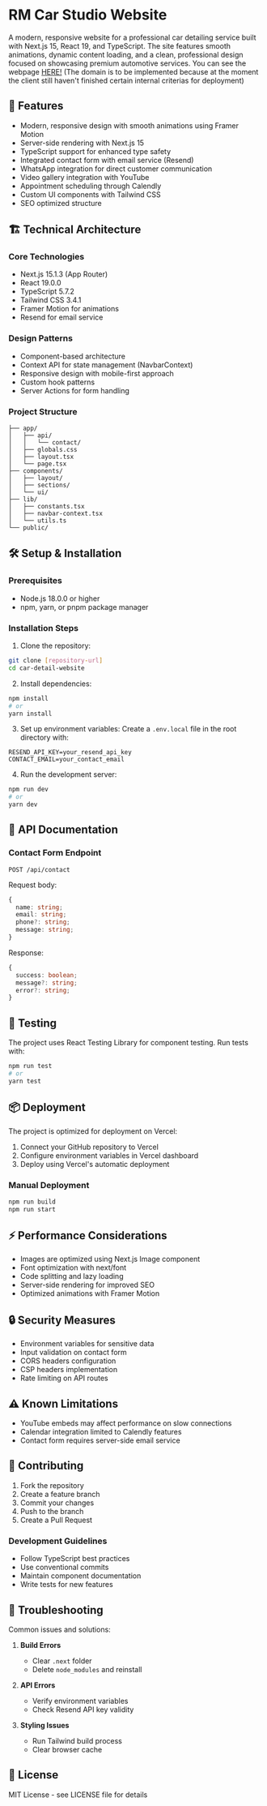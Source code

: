 # RM Car Studio Website

A modern, responsive website for a professional car detailing service built with Next.js 15, React 19, and TypeScript. The site features smooth animations, dynamic content loading, and a clean, professional design focused on showcasing premium automotive services. You can see the webpage [HERE!](https://rm-carstudio-v2.vercel.app/) (The domain is to be implemented because at the moment the client still haven't finished certain internal criterias for deployment)

## 🚀 Features

- Modern, responsive design with smooth animations using Framer Motion
- Server-side rendering with Next.js 15
- TypeScript support for enhanced type safety
- Integrated contact form with email service (Resend)
- WhatsApp integration for direct customer communication
- Video gallery integration with YouTube
- Appointment scheduling through Calendly
- Custom UI components with Tailwind CSS
- SEO optimized structure

## 🏗 Technical Architecture

### Core Technologies

- Next.js 15.1.3 (App Router)
- React 19.0.0
- TypeScript 5.7.2
- Tailwind CSS 3.4.1
- Framer Motion for animations
- Resend for email service

### Design Patterns

- Component-based architecture
- Context API for state management (NavbarContext)
- Responsive design with mobile-first approach
- Custom hook patterns
- Server Actions for form handling

### Project Structure

```
├── app/
│   ├── api/
│   │   └── contact/
│   ├── globals.css
│   ├── layout.tsx
│   └── page.tsx
├── components/
│   ├── layout/
│   ├── sections/
│   └── ui/
├── lib/
│   ├── constants.tsx
│   ├── navbar-context.tsx
│   └── utils.ts
└── public/
```

## 🛠 Setup & Installation

### Prerequisites

- Node.js 18.0.0 or higher
- npm, yarn, or pnpm package manager

### Installation Steps

1. Clone the repository:

```bash
git clone [repository-url]
cd car-detail-website
```

2. Install dependencies:

```bash
npm install
# or
yarn install
```

3. Set up environment variables:
   Create a `.env.local` file in the root directory with:

```env
RESEND_API_KEY=your_resend_api_key
CONTACT_EMAIL=your_contact_email
```

4. Run the development server:

```bash
npm run dev
# or
yarn dev
```

## 📡 API Documentation

### Contact Form Endpoint

`POST /api/contact`

Request body:

```typescript
{
  name: string;
  email: string;
  phone?: string;
  message: string;
}
```

Response:

```typescript
{
  success: boolean;
  message?: string;
  error?: string;
}
```

## 🧪 Testing

The project uses React Testing Library for component testing. Run tests with:

```bash
npm run test
# or
yarn test
```

## 📦 Deployment

The project is optimized for deployment on Vercel:

1. Connect your GitHub repository to Vercel
2. Configure environment variables in Vercel dashboard
3. Deploy using Vercel's automatic deployment

### Manual Deployment

```bash
npm run build
npm run start
```

## ⚡ Performance Considerations

- Images are optimized using Next.js Image component
- Font optimization with next/font
- Code splitting and lazy loading
- Server-side rendering for improved SEO
- Optimized animations with Framer Motion

## 🔒 Security Measures

- Environment variables for sensitive data
- Input validation on contact form
- CORS headers configuration
- CSP headers implementation
- Rate limiting on API routes

## ⚠️ Known Limitations

- YouTube embeds may affect performance on slow connections
- Calendar integration limited to Calendly features
- Contact form requires server-side email service

## 🤝 Contributing

1. Fork the repository
2. Create a feature branch
3. Commit your changes
4. Push to the branch
5. Create a Pull Request

### Development Guidelines

- Follow TypeScript best practices
- Use conventional commits
- Maintain component documentation
- Write tests for new features

## 🔧 Troubleshooting

Common issues and solutions:

1. **Build Errors**

   - Clear `.next` folder
   - Delete `node_modules` and reinstall

2. **API Errors**

   - Verify environment variables
   - Check Resend API key validity

3. **Styling Issues**
   - Run Tailwind build process
   - Clear browser cache

## 📄 License

MIT License - see LICENSE file for details
